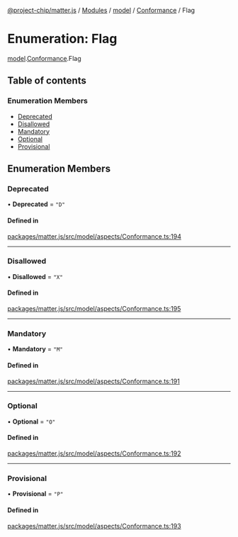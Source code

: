 [@project-chip/matter.js](../README.md) / [Modules](../modules.md) / [model](../modules/model.md) / [Conformance](../modules/model.Conformance.md) / Flag

# Enumeration: Flag

[model](../modules/model.md).[Conformance](../modules/model.Conformance.md).Flag

## Table of contents

### Enumeration Members

- [Deprecated](model.Conformance.Flag.md#deprecated)
- [Disallowed](model.Conformance.Flag.md#disallowed)
- [Mandatory](model.Conformance.Flag.md#mandatory)
- [Optional](model.Conformance.Flag.md#optional)
- [Provisional](model.Conformance.Flag.md#provisional)

## Enumeration Members

### Deprecated

• **Deprecated** = ``"D"``

#### Defined in

[packages/matter.js/src/model/aspects/Conformance.ts:194](https://github.com/project-chip/matter.js/blob/904d0c9b952b91f28a21803759c5e5c66ee4d272/packages/matter.js/src/model/aspects/Conformance.ts#L194)

___

### Disallowed

• **Disallowed** = ``"X"``

#### Defined in

[packages/matter.js/src/model/aspects/Conformance.ts:195](https://github.com/project-chip/matter.js/blob/904d0c9b952b91f28a21803759c5e5c66ee4d272/packages/matter.js/src/model/aspects/Conformance.ts#L195)

___

### Mandatory

• **Mandatory** = ``"M"``

#### Defined in

[packages/matter.js/src/model/aspects/Conformance.ts:191](https://github.com/project-chip/matter.js/blob/904d0c9b952b91f28a21803759c5e5c66ee4d272/packages/matter.js/src/model/aspects/Conformance.ts#L191)

___

### Optional

• **Optional** = ``"O"``

#### Defined in

[packages/matter.js/src/model/aspects/Conformance.ts:192](https://github.com/project-chip/matter.js/blob/904d0c9b952b91f28a21803759c5e5c66ee4d272/packages/matter.js/src/model/aspects/Conformance.ts#L192)

___

### Provisional

• **Provisional** = ``"P"``

#### Defined in

[packages/matter.js/src/model/aspects/Conformance.ts:193](https://github.com/project-chip/matter.js/blob/904d0c9b952b91f28a21803759c5e5c66ee4d272/packages/matter.js/src/model/aspects/Conformance.ts#L193)
